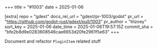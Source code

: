 +++
title = "#1003"
date = 2025-01-06

[extra]
repo = "gdext"
docs_rel_url = "gdext/pr-1003/godot"
pr_url = "https://github.com/godot-rust/gdext/pull/1003"
pr_author = "lilizoey"
sort_key = 2025-01-06
date_time = 2025-01-06T19:57:15Z
commit_sha = "bfe2b8d9e0283608546cae6653d20fe2961f5e63"
+++

Document and refactor `PluginItem` related stuff
